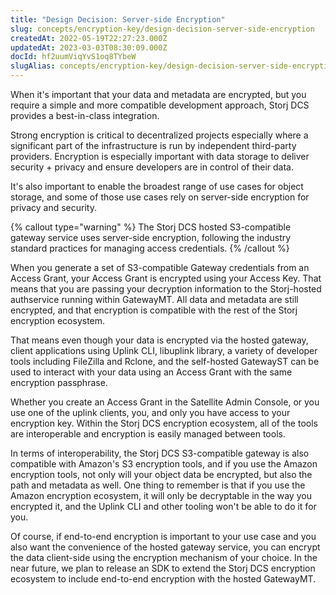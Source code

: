 ```yaml
---
title: "Design Decision: Server-side Encryption"
slug: concepts/encryption-key/design-decision-server-side-encryption
createdAt: 2022-05-19T22:27:23.000Z
updatedAt: 2023-03-03T08:30:09.000Z
docId: hf2uumViqYvS1oq8TYbeW
slugAlias: concepts/encryption-key/design-decision-server-side-encryption
---
```


When it's important that your data and metadata are encrypted, but you require  a simple and more compatible development approach, Storj DCS provides a  best-in-class integration.

Strong encryption is critical to decentralized projects especially where a significant part of the infrastructure is run by independent third-party providers. Encryption is especially important with data storage to deliver security + privacy and ensure developers are in control of their data.

It's also important to enable the broadest range of use cases for object storage, and some of those use cases rely on server-side encryption for privacy and security.&#x20;

{% callout type="warning"  %} 
The Storj DCS hosted S3-compatible gateway service uses server-side encryption, following the industry standard practices for managing access credentials.&#x20;
{% /callout %}

When you generate a set of S3-compatible Gateway credentials from an Access Grant, your Access Grant is encrypted using your Access Key. That means that you are passing your decryption information to the Storj-hosted authservice running within GatewayMT. All data and metadata are still encrypted, and that encryption is compatible with the rest of the Storj encryption ecosystem.

That means even though your data is encrypted via the hosted gateway, client applications using Uplink CLI, libuplink library, a variety of developer tools including FileZilla and Rclone, and the self-hosted GatewayST can be used to interact with your data using an Access Grant with the same encryption passphrase.&#x20;

Whether you create an Access Grant in the Satellite Admin Console, or you use one of the uplink clients, you, and only you have access to your encryption key. Within the Storj DCS encryption ecosystem, all of the tools are interoperable and encryption is easily managed between tools.

In terms of interoperability, the Storj DCS S3-compatible gateway is also compatible with Amazon's S3 encryption tools, and if you use the Amazon encryption tools, not only will your object data be encrypted, but also the path and metadata as well. One thing to remember is that if you use the Amazon encryption ecosystem, it will only be decryptable in the way you encrypted it, and the Uplink CLI and other tooling won't be able to do it for you.&#x20;

Of course, if end-to-end encryption is important to your use case and you also want the convenience of the hosted gateway service, you can encrypt the data client-side using the encryption mechanism of your choice. In the near future, we plan to release an SDK to extend the Storj DCS encryption ecosystem to include end-to-end encryption with the hosted GatewayMT.&#x20;

